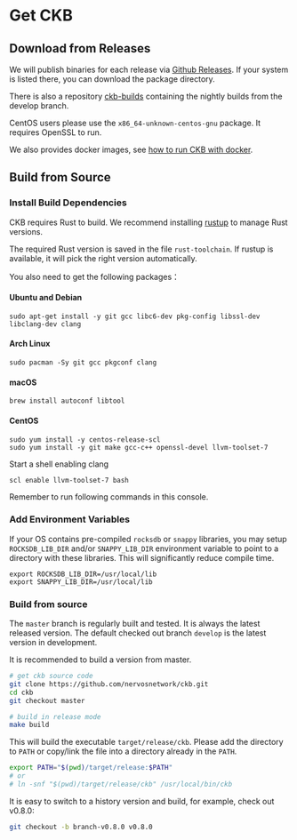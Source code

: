 # Get CKB

## Download from Releases

We will publish binaries for each release via [Github Releases](https://github.com/nervosnetwork/ckb/releases). If your system
is listed there, you can download the package directory.

There is also a repository [ckb-builds](https://github.com/ckb-builds/ckb-builds/releases) containing the nightly builds from the develop
branch.

CentOS users please use the `x86_64-unknown-centos-gnu` package. It requires
OpenSSL to run.

We also provides docker images, see [how to run CKB with docker](run-ckb-with-docker.md).

## Build from Source

### Install Build Dependencies

CKB requires Rust to build. We recommend installing [rustup](https://www.rustup.rs/) to manage Rust versions.

The required Rust version is saved in the file `rust-toolchain`. If rustup is
available, it will pick the right version automatically.

You also need to get the following packages：

#### Ubuntu and Debian

```shell
sudo apt-get install -y git gcc libc6-dev pkg-config libssl-dev libclang-dev clang
```

#### Arch Linux

```shell
sudo pacman -Sy git gcc pkgconf clang
```

#### macOS

```shell
brew install autoconf libtool
```

#### CentOS

```shell
sudo yum install -y centos-release-scl
sudo yum install -y git make gcc-c++ openssl-devel llvm-toolset-7
```

Start a shell enabling clang

```shell
scl enable llvm-toolset-7 bash
```

Remember to run following commands in this console.

### Add Environment Variables

If your OS contains pre-compiled `rocksdb` or `snappy` libraries,
you may setup `ROCKSDB_LIB_DIR` and/or `SNAPPY_LIB_DIR` environment variable
to point to a directory with these libraries.
This will significantly reduce compile time.

```shell
export ROCKSDB_LIB_DIR=/usr/local/lib
export SNAPPY_LIB_DIR=/usr/local/lib
```

### Build from source

The `master` branch is regularly built and tested. It is always the latest released version. The default checked out branch `develop` is the latest version in development.

It is recommended to build a version from master.

```bash
# get ckb source code
git clone https://github.com/nervosnetwork/ckb.git
cd ckb
git checkout master

# build in release mode
make build
```

This will build the executable `target/release/ckb`. Please add the directory
to `PATH` or copy/link the file into a directory already in the `PATH`.

```bash
export PATH="$(pwd)/target/release:$PATH"
# or
# ln -snf "$(pwd)/target/release/ckb" /usr/local/bin/ckb
```

It is easy to switch to a history version and build, for example, check out
v0.8.0:

```bash
git checkout -b branch-v0.8.0 v0.8.0
```
